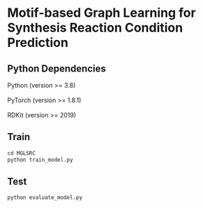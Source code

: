 # Motif-based Graph Learning for Synthesis Reaction Condition Prediction

## Python Dependencies
Python (version >= 3.8)<br>  
PyTorch (version >= 1.8.1)<br>  
RDKit (version >= 2019)<br>  

## Train
```python
cd MGLSRC
python train_model.py
```

## Test
```python
python evaluate_model.py
```
